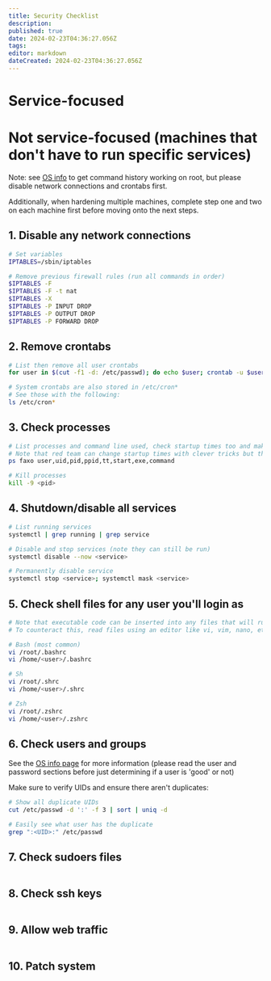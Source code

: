 ```yaml
---
title: Security Checklist
description: 
published: true
date: 2024-02-23T04:36:27.056Z
tags: 
editor: markdown
dateCreated: 2024-02-23T04:36:27.056Z
---
```


# Service-focused


# Not service-focused (machines that don't have to run specific services)
Note: see [OS info](os-info#Misc) to get command history working on root, but please disable network connections and crontabs first.

Additionally, when hardening multiple machines, complete step one and two on each machine first before moving onto the next steps.
## 1. Disable any network connections
```bash
# Set variables
IPTABLES=/sbin/iptables

# Remove previous firewall rules (run all commands in order)
$IPTABLES -F
$IPTABLES -F -t nat
$IPTABLES -X
$IPTABLES -P INPUT DROP
$IPTABLES -P OUTPUT DROP
$IPTABLES -P FORWARD DROP
```
## 2. Remove crontabs
```bash
# List then remove all user crontabs
for user in $(cut -f1 -d: /etc/passwd); do echo $user; crontab -u $user -l; crontab -u $user -r; done

# System crontabs are also stored in /etc/cron*
# See those with the following:
ls /etc/cron*
```
## 3. Check processes
```bash
# List processes and command line used, check startup times too and make sure they check out
# Note that red team can change startup times with clever tricks but this can be logged
ps faxo user,uid,pid,ppid,tt,start,exe,command

# Kill processes
kill -9 <pid>
```
## 4. Shutdown/disable all services
```bash
# List running services
systemctl | grep running | grep service

# Disable and stop services (note they can still be run)
systemctl disable --now <service>

# Permanently disable service
systemctl stop <service>; systemctl mask <service>
```
## 5. Check shell files for any user you'll login as
```bash
# Note that executable code can be inserted into any files that will run when you `cat` the file.
# To counteract this, read files using an editor like vi, vim, nano, etc

# Bash (most common)
vi /root/.bashrc
vi /home/<user>/.bashrc

# Sh
vi /root/.shrc
vi /home/<user>/.shrc

# Zsh
vi /root/.zshrc
vi /home/<user>/.zshrc
```
## 6. Check users and groups
See the [OS info page](os-info#Passwords) for more information (please read the user and password sections before just determining if a user is 'good' or not)

Make sure to verify UIDs and ensure there aren't duplicates:
```bash
# Show all duplicate UIDs
cut /etc/passwd -d ':' -f 3 | sort | uniq -d

# Easily see what user has the duplicate
grep ":<UID>:" /etc/passwd
```
## 7. Check sudoers files
```bash

```
## 8. Check ssh keys
```bash

```
## 9. Allow web traffic 
```bash

```

## 10. Patch system
```bash

```